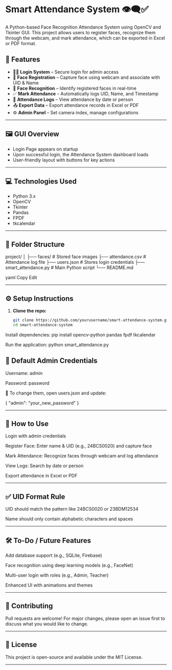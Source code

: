 # Smart Attendance System 👁️‍🗨️✅

A Python-based Face Recognition Attendance System using OpenCV and Tkinter GUI. This project allows users to register faces, recognize them through the webcam, and mark attendance, which can be exported in Excel or PDF format.

## 📌 Features

- 🧑‍💼 **Login System** – Secure login for admin access
- 📸 **Face Registration** – Capture face using webcam and associate with UID & Name
- 🎯 **Face Recognition** – Identify registered faces in real-time
- ✅ **Mark Attendance** – Automatically logs UID, Name, and Timestamp
- 📁 **Attendance Logs** – View attendance by date or person
- 📤 **Export Data** – Export attendance records in Excel or PDF
- ⚙️ **Admin Panel** – Set camera index, manage configurations

---

## 🖼️ GUI Overview

- Login Page appears on startup
- Upon successful login, the Attendance System dashboard loads
- User-friendly layout with buttons for key actions

---

## 💻 Technologies Used

- Python 3.x
- OpenCV
- Tkinter
- Pandas
- FPDF
- tkcalendar

---

## 📂 Folder Structure

project/ │ ├── faces/ # Stored face images ├── attendance.csv # Attendance log file ├── users.json # Stores login credentials ├── smart_attendance.py # Main Python script └── README.md

yaml
Copy
Edit

---

## ⚙️ Setup Instructions

1. **Clone the repo:**
   ```bash
   git clone https://github.com/yourusername/smart-attendance-system.git
   cd smart-attendance-system
   
Install dependencies:
pip install opencv-python pandas fpdf tkcalendar

Run the application:
python smart_attendance.py

## 🔐 Default Admin Credentials
Username: admin

Password: password

🔄 To change them, open users.json and update:


{
  "admin": "your_new_password"
}

---

## 🚀 How to Use
Login with admin credentials

Register Face: Enter name & UID (e.g., 24BCS0020) and capture face

Mark Attendance: Recognize faces through webcam and log attendance

View Logs: Search by date or person

Export attendance in Excel or PDF

---

## ✅ UID Format Rule
UID should match the pattern like 24BCS0020 or 23BDM12534

Name should only contain alphabetic characters and spaces

---

## 🛠️ To-Do / Future Features
Add database support (e.g., SQLite, Firebase)

Face recognition using deep learning models (e.g., FaceNet)

Multi-user login with roles (e.g., Admin, Teacher)

Enhanced UI with animations and themes

---

## 🤝 Contributing
Pull requests are welcome! For major changes, please open an issue first to discuss what you would like to change.

---

## 📃 License
This project is open-source and available under the MIT License.

---


